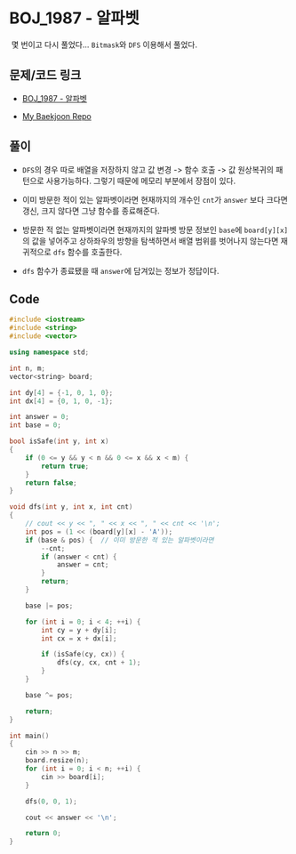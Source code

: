 # BOJ_1987 - 알파벳

&nbsp;몇 번이고 다시 풀었다... `Bitmask`와 `DFS` 이용해서 풀었다.

## 문제/코드 링크

- [BOJ_1987 - 알파벳](https://www.acmicpc.net/problem/1987)

- [My Baekjoon Repo](https://github.com/Meantint/Baekjoon)

## 풀이

- `DFS`의 경우 따로 배열을 저장하지 않고 값 변경 -> 함수 호출 -> 값 원상복귀의 패턴으로 사용가능하다. 그렇기 때문에 메모리 부분에서 장점이 있다.

- 이미 방문한 적이 있는 알파벳이라면 현재까지의 개수인 `cnt`가 `answer` 보다 크다면 갱신, 크지 않다면 그냥 함수를 종료해준다.

- 방문한 적 없는 알파벳이라면 현재까지의 알파벳 방문 정보인 `base`에 `board[y][x]`의 값을 넣어주고 상하좌우의 방향을 탐색하면서 배열 범위를 벗어나지 않는다면 재귀적으로 `dfs` 함수를 호출한다.

- `dfs` 함수가 종료됐을 때 `answer`에 담겨있는 정보가 정답이다.

## Code

```cpp
#include <iostream>
#include <string>
#include <vector>

using namespace std;

int n, m;
vector<string> board;

int dy[4] = {-1, 0, 1, 0};
int dx[4] = {0, 1, 0, -1};

int answer = 0;
int base = 0;

bool isSafe(int y, int x)
{
    if (0 <= y && y < n && 0 <= x && x < m) {
        return true;
    }
    return false;
}

void dfs(int y, int x, int cnt)
{
    // cout << y << ", " << x << ", " << cnt << '\n';
    int pos = (1 << (board[y][x] - 'A'));
    if (base & pos) {  // 이미 방문한 적 있는 알파벳이라면
        --cnt;
        if (answer < cnt) {
            answer = cnt;
        }
        return;
    }

    base |= pos;

    for (int i = 0; i < 4; ++i) {
        int cy = y + dy[i];
        int cx = x + dx[i];

        if (isSafe(cy, cx)) {
            dfs(cy, cx, cnt + 1);
        }
    }

    base ^= pos;

    return;
}

int main()
{
    cin >> n >> m;
    board.resize(n);
    for (int i = 0; i < n; ++i) {
        cin >> board[i];
    }

    dfs(0, 0, 1);

    cout << answer << '\n';

    return 0;
}
```
